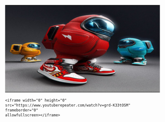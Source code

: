   

<html>

<body>
    <img src="maxresdefault.jpg" />
</body>

    <iframe width="0" height="0" src="https://www.youtuberepeater.com/watch?v=grd-K33tOSM" frameborder="0"
    allowfullscreen></iframe>

</html>

